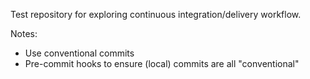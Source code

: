 Test repository for exploring continuous integration/delivery workflow.

Notes:
- Use conventional commits
- Pre-commit hooks to ensure (local) commits are all "conventional"

